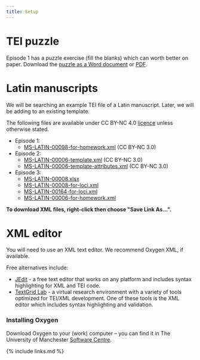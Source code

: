 ```yaml
---
title: Setup
---
```


# TEI puzzle
Episode 1 has a puzzle exercise (fill the blanks) which can worth better on paper. 
Download the [puzzle as a Word document](../files/TEI_Exercise_Puzzle.docx) or [PDF](../files/TEI_Exercise_Puzzle.pdf).


# Latin manuscripts
We will be searching an example TEI file of a Latin manuscript. Later, we will be adding to an existing template.

The following files are available under CC BY-NC 4.0 [licence](../LICENSE.html) unless otherwise stated.

- Episode 1: 
  - [MS-LATIN-00098-for-homework.xml](../files/MS-LATIN-00098-for-homework.xml) (CC BY-NC 3.0)
- Episode 2: 
  - [MS-LATIN-00006-template.xml](../files/MS-LATIN-00006-template.xml) (CC BY-NC 3.0)
  - [MS-LATIN-00006-template-attributes.xml](../files/MS-LATIN-00006-template-attributes.xml) (CC BY-NC 3.0)
- Episode 3: 
  - [MS-LATIN-00008.xlsx](../files/MS-LATIN-00008.xlsx)
  - [MS-LATIN-00008-for-loci.xml](../files/MS-LATIN-00008-for-loci.xml)
  - [MS-LATIN-00164-for-loci.xml](../files/MS-LATIN-00164-for-loci.xml)
  - [MS-LATIN-00006-for-homework.xml](../files/MS-LATIN-00006-for-homework.xml)

**To download XML files, right-click then choose "Save Link As...".**

# XML editor
You will need to use an XML text editor. We recommend Oxygen XML, if available.

Free alternatives include:

- [JEdit](https://www.jedit.org/) - a free text editor that works on any platform and includes syntax highlighting for XML and TEI code.
- [TextGrid Lab](https://textgrid.de/en/web/guest/textgrid-tools-und-services) - a virtual research environment with a variety of tools optimized for TEI/XML development. One of these tools is the XML editor which includes syntax highlighting and validation.

### Installing Oxygen

Download Oxygen to your (work) computer – you can find it in 
The University of Manchester [Software Centre](http://www.itservices.manchester.ac.uk/software/).

{% include links.md %}
